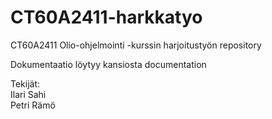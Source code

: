 # CT60A2411-harkkatyo
CT60A2411 Olio-ohjelmointi -kurssin harjoitustyön repository

Dokumentaatio löytyy kansiosta documentation

Tekijät:  
Ilari Sahi  
Petri Rämö

